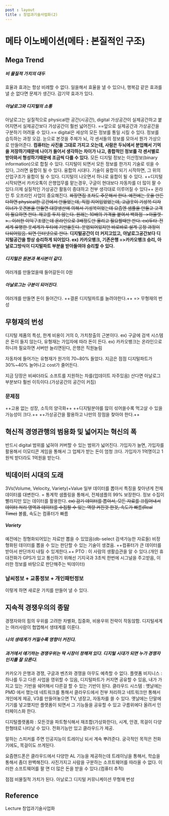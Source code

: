 ```yaml
---
post : layout
title : 창업과기술사업화(2)
---
```

# 메타 이노베이션(메타 : 본질적인 구조)
## Mega Trend
##### 비 물질적 가치의 대두
효율과 효과는 항상 비례할 수 없다. 일을해서 효율을 낼 수 있으나, 행복감 같은 효과를 낼 순 없다면 문제가 생긴다. 감기약 효과가 있다.
##### 아날로그와 디지털의 소통
아날로그는 실질적으로 physical한 공간(시공간), digital 가상공간이 실제공간하고 붙어지면서 실제공간보다 가상공간이 훨씬 넓어진다.
==앞으로 실제공간과 가상공간을 구분하기 어려울 수 있다.==
digital은 세상의 모든 정보를 통일 시킬 수 있다. 정보를 습득하는 과정 오감.
눈으로 본것을 주체가 뇌, 각 센서들의 정보를 모아서 뭔가 가상으로 만들어준다.
**컴퓨터는 사진을 그대로 가지고 오는데, 사람은 두뇌에서 분업해서 기억을 저장하기때문에 나이가 들어서 생각하는 차이가 나고, 종합적인 정보를 각 센서별로 받아와서 형성하기때문에 조금씩 다를 수 있다.**
모든 디지털 정보는 이산정보(binary information)으로 합칠 수 있다.
디지털이 되면서 모든 정보를 한가지 기술로 섞을 수 있다, 그러면 융합이 될 수 있다.
융합의 시대다. 
기술이 융합이 되기 시작하면, 그 위의 산업구조가 융합이 될 수 있다.
디지털이 나오면서 하나로 융합이 될 수 있다.
++디지털 시작되면서 카카오톡이 은행업무를 맡는경우, 구글이 현대보다 자동차를 더 많이 팔 수있다.이제 실질적인 가상공간 활동이 증대하고 전부 생각대로 이루어질 수 있다++
온라인 투 오프라인 사업이 중요해진다. 
~~짜장면집 조차도 주문해서 한다. 예전에는 옷을 만든다하면 physical한 공간에서 만들었는데, 직접 지어입었었는데, 고급옷이 기성복 디자이너가 옷견본을 만들면 대량생산에 의해서 기성복이었는데 요즘엔 샘플을 만들고 고객이 필요하면 판다. 재고를 두지 않는다. 원래는 10배의 가격을 붙여서 백화점 ->아울렛->.. 이러한 이익구조였는데 온라인으로 3배정도만 올리고 필요할때만 판다. ex)두타-전세계 유명한 옷세계가 두타에 기반을둔다. 분업되어있지만 바로바로 설계 공정 과정이 다되어있음. 되면 인터넷으로 판다.~~
**디지털공간이 더 커지고있고, 아날로그공간보다 디지털공간을 항상 승리하게 되어있다. ex) 카카오뱅크, 기존은행 =>카카오뱅크 승리, 아날로그방식이 디지털파트 부분을 받아들여야 승리할 수 있다.**

##### 디지털은 원본과 복사본이 같다.
여러개를 만들었을때 들어갈돈이 0원
##### 아날로그는 구분이 되어진다.
여러개를 만들면 돈이 들어간다.
++결론 디지털파트를 늘려야한다.++ => 무형재의 번성

## 무형재의 번성

디지털 제품의 특성, 한계 비용이 거의 0, 가치창출의 근본이다.
ex) 구글에 검색 시스템은 돈이 들지 않는다, 유형재는 가입자에 따라 돈이 든다.
ex) 카카오뱅크는 온라인으로 하니까 필요하면 서버만 늘리면된다, 은행은 직원늘림

자동차에 들어가는 유형재가 원가의 70~80% 들었다. 지금은 점점 디지털파트가 30%~40% 늘어나고 cost가 줄어든다.

지금 당장은 비싸더라도 소프트를 지원하는 차를(업데이트 자주있음) 산다면 아날로그 부분보다 훨씬 이득이다.(가상공간의 공간이 커짐)

### 문제점
++고용 없는 성장, 소득의 양극화++
++디지털분야를 많이 섞어쓸수록 먹고살 수 있을 가능성이 크다.++
++가상공간을 활용하고 나만의 장점을 찾아야 한다.++
## 혁신적 경영관행의 범용화 및 넓어지는 혁신의 폭
반드시 digital 범위를 넓혀야 커버할 수 있는 범위가 넓어진다.
가입자가 늘면, 가입자를 활용해서 이모티콘 게임을 통해서 그 업체가 받는 돈이 엄청 크다. 가입자가 1억명이고 1원씩 받더라도 1억원을 받는다.

## 빅데이터 시대의 도래
3Vs(Volume, Velocity, Variety)+Value
일부 데이터를 뽑아서 특징을 찾아낸게 전체 데이터를 대변한다. = 통계학
샘플링을 통해서, 전체샘플의 99% 보장한다.
정보 수집이 빨라지만 있는 데이터를 활용한다.
~~ex) 감기 데이터를 뽑아서, 모든 자료를 끄집어내서 데이터 처리 영역과 데이터를 수집할 수 있는 역량 커진것 한것, 속도가 빠름(Real Time)~~
볼륨, 속도는 컴퓨터가 빠름
##### Variety
예전에는 정형화되어있는 자료만 뽑을 수 있었음(db-select 검색가능한 자료들)
비정형화된 데이터를 뽑을 수 있는 판단할 수 있는 기술이 생겼음. 
++컴퓨터가 큰 데이터를 받아서 판단까지 내릴 수 있게한다.++
PTO : 이 사람의 생활습관을 알 수 있다.(개인 휴대전화가 GPS가 있고 통신하기 위해선 기지국과 3초씩 한번에 시그널을 주고받음, 이러한 정보를 바탕으로 판단해주는 빅데이터)
### 날씨정보 + 교통정보 + 개인패턴정보
이렇게 하면 새로운 가치를 만들어 낼 수 있다.

## 지속적 경쟁우의의 종말
경쟁자와의 힘의 우위를 고려한 차별화, 집중화, 비용우위 전략이 작동않함.
디지털세계는 여러사람이 협엽해서 생태계를 이룬다. 
##### 나의 생태계가 커질수록 영향이 커진다.
##### 과거에서 얘기하는 경쟁우위는 딱 시장이 정해져 있다. 디지털 시대가 되면 누가 경쟁자인지를 잘 모른다. 
카카오가 은행과 경쟁, 구글과 벤츠와 경쟁을 아무도 예측할 수 없다.
플랫폼 비지니스 : 하나를 두고 다른 사업을 영위할 수 있음, 디지털파트가 커지면 공유할 수 있음, 내가 가지고 있는 기반을 쉐어해서 다른걸 할 수 있는 기반이 된다.
클라우드 시스템 : 옛날에는 PMD 에서 했는데 네트워크를 통해서 클라우드에서 전부 처리하고 네트워크만 통해서 개인에게 제공, V3를 만들어놓으면 TV, 냉장고, 자동차를 쓸 수 있다. 옛날에는 단말에 기기를 넣고했지만 플랫폼이 되면서 그 기능들을 공유할 수 있고 구름위에다 올려서 인터페이스화 한다.

디지털플랫폼화 : 모든것을 파트형식해서 재조합(가상화한다), 시계, 안경, 목걸이 다양한형태로 나타날 수 있다. 전화기능만 있고 클라우드가 제공.

말하는 스피커를 주면 인공지능이 트레이닝 되서 계속 뿌려준다.
궁극적인 목적은 전화기에도, 목걸이도 쓰게된다.

요즘핸드폰은 클라우드에서 다양한 AL 기능을 제공하는데 트레이닝을 통해서, 학습을 통해서 좀더 완벽해진다. 사진가지고 사람을 구분하는 소프트웨어를 따라올 수 없다.
이러한 소프트웨어를 팔 면 더 많은 돈을 받을 수 있다.(컴퓨터 추적)

점점 비물질적 가치가 된다.
아날로그 디지털 커뮤니케이션
무형재 번성

## Reference
Lecture 창업과기술사업화
